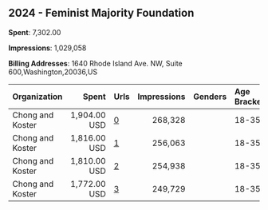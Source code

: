 ## 2024 - Feminist Majority Foundation 
**Spent**: 7,302.00

**Impressions**: 1,029,058

**Billing Addresses**: 1640 Rhode Island Ave. NW, Suite 600,Washington,20036,US

|Organization|Spent|Urls|Impressions|Genders|Age Brackets|Country Codes|
|:---|---:|:---|---:|:---|:---|:---|
|Chong and Koster|1,904.00 USD|[0](https://www.snap.com/political-ads/asset/df7a0eb8eab2fe6d227a925c9b9c34143a99bf5367bc966144b7ea146162298c?mediaType=png)|268,328||18-35|united states|
|Chong and Koster|1,816.00 USD|[1](https://www.snap.com/political-ads/asset/560e4c3d26023d4888f69609408acfb38ec691dbb7f74a5a5dc988ff46173b6b?mediaType=png)|256,063||18-35|united states|
|Chong and Koster|1,810.00 USD|[2](https://www.snap.com/political-ads/asset/3d51ffbc54ddd0a3e1cdf0cd22505f8dc98eb96e8c0f67d12f7986dd59c590c9?mediaType=png)|254,938||18-35|united states|
|Chong and Koster|1,772.00 USD|[3](https://www.snap.com/political-ads/asset/3d51ffbc54ddd0a3e1cdf0cd22505f8dc98eb96e8c0f67d12f7986dd59c590c9?mediaType=png)|249,729||18-35|united states|
